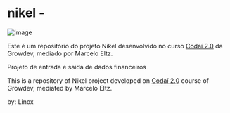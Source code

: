# nikel -
![image](https://user-images.githubusercontent.com/109708821/228016131-8ffec95d-caf1-4a85-8b0d-2f569cec9540.png)

Este é um repositório do projeto Nikel desenvolvido no curso [Codaí 2.0](https://codai.growdev.com.br/) da Growdev, mediado por Marcelo Eltz.

Projeto de entrada e saida de dados financeiros

This is a repository of Nikel project developed on [Codaí 2.0](https://codai.growdev.com.br/) course of Growdev, mediated by Marcelo Eltz.

by: Linox
